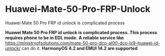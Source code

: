 # Huawei-Mate-50-Pro-FRP-Unlock
Huawei Mate 50 Pro FRP id unlock is complicated process

**Huawei Mate 50 Pro FRP id unlock is complicated process.
This process requires phone to be in EDL mode.**
**A reliable service like** https://ministryofsolutions.com/mate-50-pro-dco-al00-dco-lx9-huawei-id-unlock/ can do it.
**HarmonyOS 4.2 and EMUI 14.2 are supported**
